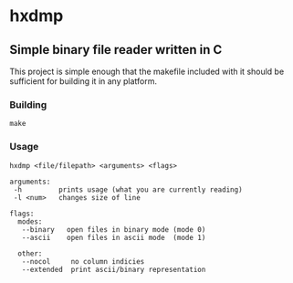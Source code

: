 # hxdmp

## Simple binary file reader written in C

This project is simple enough that the makefile included with it should be sufficient for building it in
any platform.

### Building

    make 

### Usage

    hxdmp <file/filepath> <arguments> <flags>

    arguments:
     -h         prints usage (what you are currently reading)
     -l <num>   changes size of line

    flags:
      modes:
       --binary   open files in binary mode (mode 0)
       --ascii    open files in ascii mode  (mode 1)

      other:
       --nocol     no column indicies
       --extended  print ascii/binary representation
